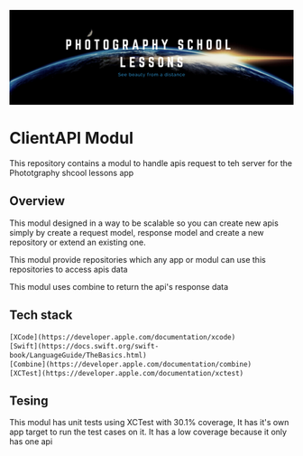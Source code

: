 ![ald text](../../ReadmeAssets/banner.png)

# ClientAPI Modul

This repository contains a modul to handle apis request to teh server for the Phototgraphy shcool lessons app



## Overview

This modul designed in a way to be scalable so you can create new apis simply by create a request model, response model and create a new repository or extend an existing one.

This modul provide repositories which any app or modul can use this repositories to access apis data

This modul uses combine to return the api's response data  


## Tech stack

    [XCode](https://developer.apple.com/documentation/xcode)
    [Swift](https://docs.swift.org/swift-book/LanguageGuide/TheBasics.html)
    [Combine](https://developer.apple.com/documentation/combine)
    [XCTest](https://developer.apple.com/documentation/xctest)
    

## Tesing

This modul has unit tests using XCTest with 30.1% coverage, It has it's own app target to run the test cases on it.
It has a low coverage because it only has one api

 

